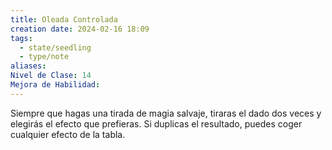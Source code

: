 ```yaml
---
title: Oleada Controlada
creation date: 2024-02-16 18:09
tags:
  - state/seedling
  - type/note
aliases: 
Nivel de Clase: 14
Mejora de Habilidad:
---
```

Siempre que hagas una tirada de magia salvaje, tiraras el dado dos veces y elegirás el efecto que
prefieras. Si duplicas el resultado, puedes coger cualquier efecto de la tabla.
